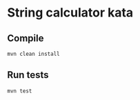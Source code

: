 # String calculator kata

## Compile
```shell
mvn clean install
```

## Run tests
```shell
mvn test
```
